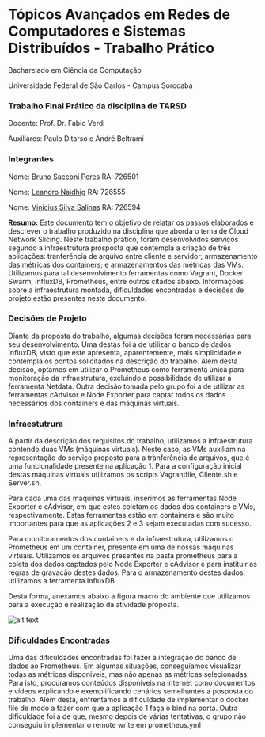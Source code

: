 # Tópicos Avançados em Redes de Computadores e Sistemas Distribuídos - Trabalho Prático

Bacharelado em Ciência da Computação

Universidade Federal de São Carlos - Campus Sorocaba

### Trabalho Final Prático da disciplina de TARSD

Docente: Prof.  Dr.  Fabio Verdi

Auxiliares: Paulo Ditarso e André Beltrami

### Integrantes
Nome: [Bruno Sacconi Peres](https://github.com/mdk97)
RA: 726501

Nome: [Leandro Naidhig](https://github.com/Leandro-Naidhig)
RA: 726555

Nome: [Vinícius Silva Salinas](https://github.com/viniciussalinas)
RA: 726594

**Resumo:** Este documento tem o objetivo de relatar os passos elaborados e descrever o trabalho produzido na disciplina que aborda o tema de Cloud Network Slicing. Neste trabalho prático, foram desenvolvidos serviços segundo a infraestrutura prosposta que contempla a criação de três aplicações: tranferência de arquivo entre cliente e servidor; armazenamento das métricas dos containers; e armazenamentos das métricas das VMs. Utilizamos para tal desenvolvimento ferramentas como Vagrant, Docker Swarm, InfluxDB, Prometheus, entre outros citados abaixo. Informações sobre a infraestrutura montada, dificuldades encontradas e decisões de projeto estão presentes neste documento.

### Decisões de Projeto

Diante da proposta do trabalho, algumas decisões foram necessárias para seu desenvolvimento. Uma destas foi a de utilizar o banco de dados InfluxDB, visto que este apresenta, aparentemente, mais simplicidade e contempla os pontos solicitados na descrição do trabalho. Além desta decisão, optamos em utilizar o Prometheus como ferramenta única para monitoração da infraestrutura, excluindo a possibilidade de utilizar a ferramenta Netdata. Outra decisão tomada pelo grupo foi a de utilizar as ferramentas cAdvisor e Node Exporter para captar todos os dados necessários dos containers e das máquinas virtuais.

### Infraestutrura

A partir da descrição dos requisitos do trabalho, utilizamos a infraestrutura contendo duas VMs (máquinas virtuais). Neste caso, as VMs auxiliam na representação do serviço proposto para a tranferência de arquivos, que é uma funcionalidade presente na aplicação 1. Para a configuração inicial destas máquinas virtuais utilizamos os scripts Vagrantfile, Cliente.sh e Server.sh.

Para cada uma das máquinas virtuais, inserimos as ferramentas Node Exporter e cAdvisor, em que estes coletam os dados dos containers e VMs, respectivamente. Estas ferramentas estão em containers e são muito importantes para que as aplicações 2 e 3 sejam executadas com sucesso.

Para monitoramentos dos containers e da infraestrutura, utilizamos o Prometheus em um container, presente em uma de nossas máquinas virtuais. Utilizamos os arquivos presentes na pasta prometheus para a coleta dos dados captados pelo Node Exporter e cAdvisor e para instituir as regras de gravação destes dados. Para o armazenamento destes dados, utilizamos a ferramenta InfluxDB.

Desta forma, anexamos abaixo a figura macro do ambiente que utilizamos para a execução e realização da atividade proposta.

![alt text](https://github.com/Leandro-Naidhig/Trabalho01-TARSD/blob/master/ArquiteturaTARSD.jpg?raw=true)

### Dificuldades Encontradas

Uma das dificuldades encontradas foi fazer a integração do banco de dados ao Prometheus. Em algumas situações, conseguíamos visualizar todas as métricas disponíveis, mas não apenas as métricas selecionadas. Para isto, procuramos conteúdos disponíveis na internet como documentos e vídeos explicando e exemplificando cenários semelhantes a posposta do trabalho. Além desta, enfrentamos a dificuldade de implementar o docker file de modo a fazer com que a aplicação 1 faça o bind na porta. Outra dificuldade foi a de que, mesmo depois de várias tentativas, o grupo não conseguiu implementar o remote write em prometheus.yml
